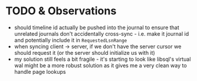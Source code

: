 # TODO & Observations
- should timeline id actually be pushed into the journal to ensure that unrelated journals don't accidentally cross-sync - i.e. make it journal id and potentially include it in `RequestedLsnRange`
- when syncing client -> server, if we don't have the server cursor we should request it (or the server should initialize us with it)
- my solution still feels a bit fragile - it's starting to look like libsql's virtual wal might be a more robust solution as it gives me a very clean way to handle page lookups